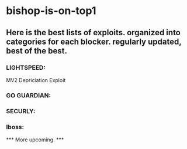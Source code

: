 # bishop-is-on-top1

## Here is the best lists of exploits. organized into categories for each blocker. regularly updated, best of the best.

### LIGHTSPEED:
  MV2 Depriciation Exploit


### GO GUARDIAN:



### SECURLY:



### Iboss:



*** More upcoming. ***

